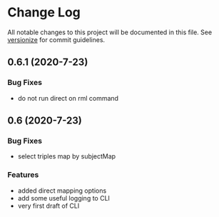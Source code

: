 # Change Log

All notable changes to this project will be documented in this file. See [versionize](https://github.com/saintedlama/versionize) for commit guidelines.

<a name="0.6.1"></a>
## 0.6.1 (2020-7-23)

### Bug Fixes

* do not run direct on rml command

## 0.6 (2020-7-23)

### Bug Fixes

* select triples map by subjectMap

### Features

* added direct mapping options
* add some useful logging to CLI
* very first draft of CLI

